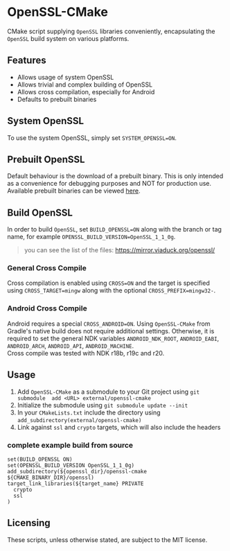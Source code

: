 # OpenSSL-CMake
CMake script supplying `OpenSSL` libraries conveniently, encapsulating the
`OpenSSL` build system on various platforms.

## Features
* Allows usage of system OpenSSL
* Allows trivial and complex building of OpenSSL
* Allows cross compilation, especially for Android
* Defaults to prebuilt binaries

## System OpenSSL
To use the system OpenSSL, simply set `SYSTEM_OPENSSL=ON`.

## Prebuilt OpenSSL
Default behaviour is the download of a prebuilt binary. This is only intended
as a convenience for debugging purposes and NOT for production use. 
Available prebuilt binaries can be viewed [here](https://builds.viaduck.org/prebuilts/openssl/).

## Build OpenSSL
In order to build `OpenSSL`, set `BUILD_OPENSSL=ON` along with the branch or 
tag name, for example `OPENSSL_BUILD_VERSION=OpenSSL_1_1_0g`. 
> you can see the list of the files: https://mirror.viaduck.org/openssl/

### General Cross Compile
Cross compilation is enabled using `CROSS=ON` and the target is specified using
`CROSS_TARGET=mingw` along with the optional `CROSS_PREFIX=mingw32-`. 

### Android Cross Compile
Android requires a special `CROSS_ANDROID=ON`. Using `OpenSSL-CMake` from 
Gradle's native build does not require additional settings. Otherwise, it is 
required to set the general NDK variables `ANDROID_NDK_ROOT`, `ANDROID_EABI`, 
`ANDROID_ARCH`, `ANDROID_API`, `ANDROID_MACHINE`.  
Cross compile was tested with NDK r18b, r19c and r20.

## Usage
1. Add `OpenSSL-CMake` as a submodule to your Git project using `git submodule 
add <URL> external/openssl-cmake`
2. Initialize the submodule using `git submodule update --init`
3. In your `CMakeLists.txt` include the directory using 
`add_subdirectory(external/openssl-cmake)`
4. Link against `ssl` and `crypto` targets, which will also include the headers
### complete example build from source

```
set(BUILD_OPENSSL ON)
set(OPENSSL_BUILD_VERSION OpenSSL_1_1_0g)
add_subdirectory(${openssl_dir}/openssl-cmake ${CMAKE_BINARY_DIR}/openssl)
target_link_libraries(${target_name} PRIVATE
  crypto
  ssl
)
```


## Licensing
These scripts, unless otherwise stated, are subject to the MIT license.
